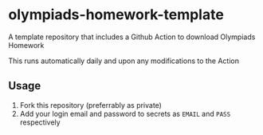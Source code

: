 # olympiads-homework-template

A template repository that includes a Github Action to download Olympiads Homework

This runs automatically daily and upon any modifications to the Action

## Usage

1. Fork this repository (preferrably as private)
1. Add your login email and password to secrets as `EMAIL` and `PASS` respectively
